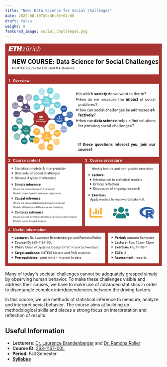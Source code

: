 ```yaml
---
title: "New: Data Science for Social Challenges"
date: 2022-08-10T09:36:03+01:00
draft: false
weight: 0
featured_image: social_challenges.png
---
```


[<img src="Poster_NewCourse.pdf" alt="drawing" width="1000"/>](Poster_NewCourse.pdf)


Many of today's societal challenges cannot be adequately grasped simply by observing human behavior. To make these challenges visible and address their causes, we have to make use of advanced statistics in order to disentangle complex interdependencies between the driving factors.

In this course, we use methods of statistical inference to measure, analyze and interpret social behavior. The course aims at building up methodological skills and places a strong focus on interpretation and reflection of results. 


## Useful Information

- **Lecturers**: [Dr. Laurence Brandenberger][lb] and [Dr. Ramona Roller][rr]
- **Course ID**: [363-1167-00L][vvz]
- **Period**: Fall Semester
- <a href="syllabus_02.pdf">**Syllabus**</a>

[lb]: /team/laurence_brandenberger
[rr]: /team/ramona_roller
[vvz]: http://www.vvz.ethz.ch/lerneinheitPre.do?semkez=2022W&lerneinheitId=164818&lang=en


